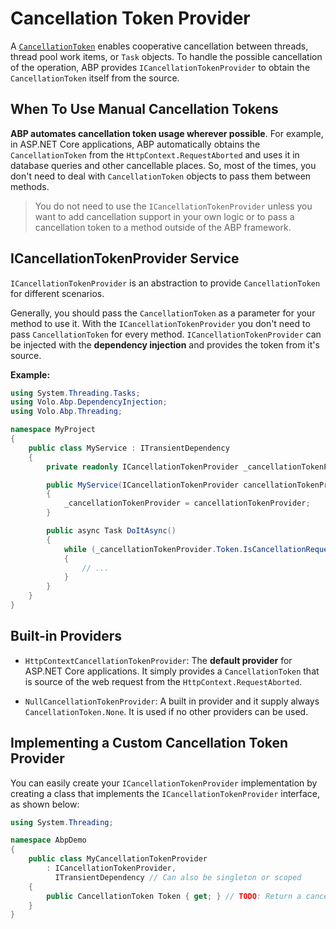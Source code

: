 # Cancellation Token Provider

A [`CancellationToken`](https://learn.microsoft.com/en-us/dotnet/api/system.threading.cancellationtoken) enables cooperative cancellation between threads, thread pool work items, or `Task` objects. To handle the possible cancellation of the operation, ABP provides `ICancellationTokenProvider` to obtain the `CancellationToken` itself from the source.

## When To Use Manual Cancellation Tokens

**ABP automates cancellation token usage wherever possible**. For example, in ASP.NET Core applications, ABP automatically obtains the `CancellationToken` from the `HttpContext.RequestAborted` and uses it in database queries and other cancellable places. So, most of the times, you don't need to deal with `CancellationToken` objects to pass them between methods.

> You do not need to use the `ICancellationTokenProvider` unless you want to add cancellation support in your own logic or to pass a cancellation token to a method outside of the ABP framework.

## ICancellationTokenProvider Service

`ICancellationTokenProvider` is an abstraction to provide `CancellationToken` for different scenarios.

Generally, you should pass the `CancellationToken` as a parameter for your method to use it. With the `ICancellationTokenProvider` you don't need to pass `CancellationToken` for every method. `ICancellationTokenProvider` can be injected with the **dependency injection** and provides the token from it's source.

**Example:**

```csharp
using System.Threading.Tasks;
using Volo.Abp.DependencyInjection;
using Volo.Abp.Threading;

namespace MyProject
{
    public class MyService : ITransientDependency
    {
        private readonly ICancellationTokenProvider _cancellationTokenProvider;

        public MyService(ICancellationTokenProvider cancellationTokenProvider)
        {
            _cancellationTokenProvider = cancellationTokenProvider;
        }

        public async Task DoItAsync()
        {
            while (_cancellationTokenProvider.Token.IsCancellationRequested == false)
            {
                // ...
            }
        }
    }
}
```

## Built-in Providers

- `HttpContextCancellationTokenProvider`: The **default provider** for ASP.NET Core applications. It simply provides a `CancellationToken` that is source of the web request from the `HttpContext.RequestAborted`.

- `NullCancellationTokenProvider`: A built in provider and it supply always `CancellationToken.None`. It is used if no other providers can be used.


## Implementing a Custom Cancellation Token Provider

You can easily create your `ICancellationTokenProvider` implementation by creating a class that implements the `ICancellationTokenProvider` interface, as shown below:

```csharp
using System.Threading;

namespace AbpDemo
{
    public class MyCancellationTokenProvider
        : ICancellationTokenProvider, 
          ITransientDependency // Can also be singleton or scoped
    {
        public CancellationToken Token { get; } // TODO: Return a cancellation token
    }
}
```
